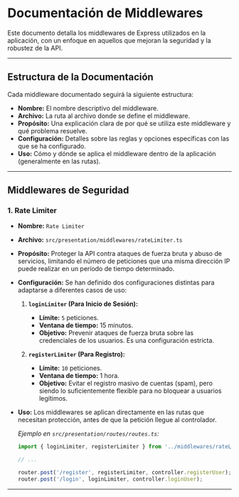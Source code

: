 # Documentación de Middlewares

Este documento detalla los middlewares de Express utilizados en la aplicación, con un enfoque en aquellos que mejoran la seguridad y la robustez de la API.

---

## Estructura de la Documentación

Cada middleware documentado seguirá la siguiente estructura:

-   **Nombre:** El nombre descriptivo del middleware.
-   **Archivo:** La ruta al archivo donde se define el middleware.
-   **Propósito:** Una explicación clara de por qué se utiliza este middleware y qué problema resuelve.
-   **Configuración:** Detalles sobre las reglas y opciones específicas con las que se ha configurado.
-   **Uso:** Cómo y dónde se aplica el middleware dentro de la aplicación (generalmente en las rutas).

---

## Middlewares de Seguridad

### 1. Rate Limiter

-   **Nombre:** `Rate Limiter`
-   **Archivo:** `src/presentation/middlewares/rateLimiter.ts`
-   **Propósito:** Proteger la API contra ataques de fuerza bruta y abuso de servicios, limitando el número de peticiones que una misma dirección IP puede realizar en un período de tiempo determinado.
-   **Configuración:**
    Se han definido dos configuraciones distintas para adaptarse a diferentes casos de uso:

    1.  **`loginLimiter` (Para Inicio de Sesión):**
        -   **Límite:** `5` peticiones.
        -   **Ventana de tiempo:** 15 minutos.
        -   **Objetivo:** Prevenir ataques de fuerza bruta sobre las credenciales de los usuarios. Es una configuración estricta.

    2.  **`registerLimiter` (Para Registro):**
        -   **Límite:** `10` peticiones.
        -   **Ventana de tiempo:** 1 hora.
        -   **Objetivo:** Evitar el registro masivo de cuentas (spam), pero siendo lo suficientemente flexible para no bloquear a usuarios legítimos.

-   **Uso:**
    Los middlewares se aplican directamente en las rutas que necesitan protección, antes de que la petición llegue al controlador.

    *Ejemplo en `src/presentation/routes/routes.ts`:*
    ```typescript
    import { loginLimiter, registerLimiter } from '../middlewares/rateLimiter.js';

    // ...

    router.post('/register', registerLimiter, controller.registerUser);
    router.post('/login', loginLimiter, controller.loginUser);
    ```

---
<!-- 
  **Instrucciones para futuros middlewares:**
  Para añadir un nuevo middleware a esta documentación, copie la plantilla de la sección "Rate Limiter", 
  actualice la información y añádala como una nueva sección numerada bajo "Middlewares de Seguridad".
-->
